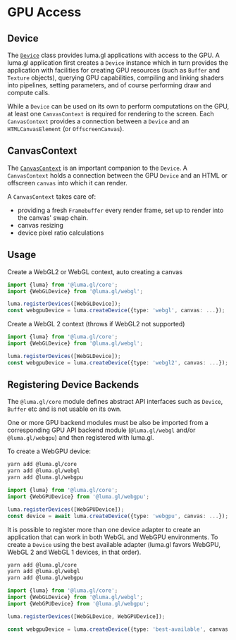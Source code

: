# GPU Access

## Device

The [`Device`](/docs/api-reference/core/device) class provides luma.gl applications with access to the GPU. 
A luma.gl application first creates a `Device` instance which in turn provides the 
application with facilities for creating GPU resources (such as `Buffer` and `Texture` objects), 
querying GPU capabilities, compiling and linking shaders into pipelines, setting parameters, 
and of course performing draw and compute calls.

While a `Device` can be used on its own to perform computations on the GPU,
at least one `CanvasContext` is required for rendering to the screen.
Each `CanvasContext` provides a connection between a `Device` and an `HTMLCanvasElement` (or `OffscreenCanvas`).

## CanvasContext

The [`CanvasContext`](/docs/api-reference/core/canvas-context) is an important companion to the `Device`. A `CanvasContext` holds a connection between the GPU `Device` and an HTML or offscreen `canvas` into which it can render.

A `CanvasContext` takes care of:

- providing a fresh `Framebuffer` every render frame, set up to render into the canvas' swap chain.
- canvas resizing
- device pixel ratio calculations

## Usage

Create a WebGL2 or WebGL context, auto creating a canvas

```typescript
import {luma} from '@luma.gl/core';
import {WebGLDevice} from '@luma.gl/webgl';

luma.registerDevices([WebGLDevice]);
const webgpuDevice = luma.createDevice({type: 'webgl', canvas: ...});
```

Create a WebGL 2 context (throws if WebGL2 not supported)

```typescript
import {luma} from '@luma.gl/core';
import {WebGLDevice} from '@luma.gl/webgl';

luma.registerDevices([WebGLDevice]);
const webgpuDevice = luma.createDevice({type: 'webgl2', canvas: ...});
```

## Registering Device Backends

The `@luma.gl/core` module defines abstract API interfaces such as `Device`, `Buffer` etc and is not usable on its own. 

One or more GPU backend modules must be also be imported from a corresponding GPU API backend module (`@luma.gl/webgl` and/or `@luma.gl/webgpu`) and then registered with luma.gl.

To create a WebGPU device:

```sh
yarn add @luma.gl/core
yarn add @luma.gl/webgl
yarn add @luma.gl/webgpu
```

```typescript
import {luma} from '@luma.gl/core';
import {WebGPUDevice} from '@luma.gl/webgpu';

luma.registerDevices([WebGPUDevice]);
const device = await luma.createDevice({type: 'webgpu', canvas: ...});
```

It is possible to register more than one device adapter to create an application
that can work in both WebGL and WebGPU environments. To create a `Device` using 
the best available adapter (luma.gl favors WebGPU, WebGL 2 and WebGL 1 devices, in that order).

```sh
yarn add @luma.gl/core
yarn add @luma.gl/webgl
yarn add @luma.gl/webgpu
```

```typescript
import {luma} from '@luma.gl/core';
import {WebGLDevice} from '@luma.gl/webgl';
import {WebGPUDevice} from '@luma.gl/webgpu';

luma.registerDevices([WebGLDevice, WebGPUDevice]);

const webgpuDevice = luma.createDevice({type: 'best-available', canvas: ...});
```
